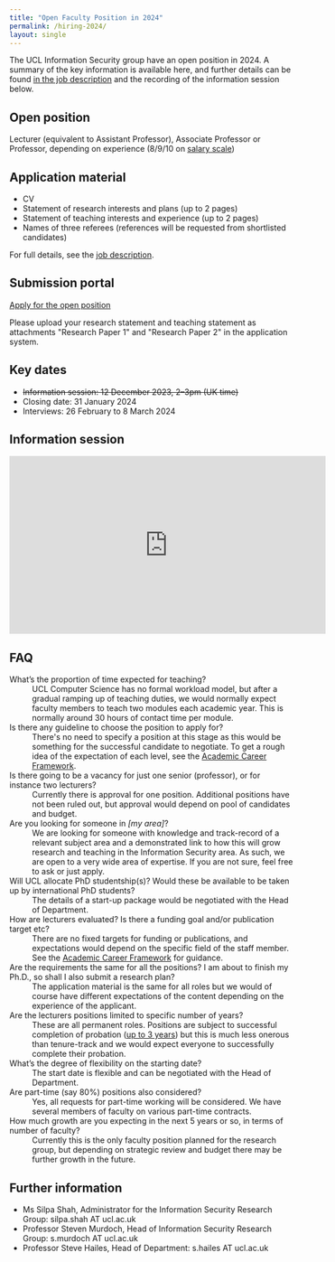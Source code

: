 ```yaml
---
title: "Open Faculty Position in 2024"
permalink: /hiring-2024/
layout: single
---
```


The UCL Information Security group have an open position in 2024. A summary of the key information is available here, and further details can be found [in the job description](/uploads/2023-12-19%20UCL%20Job%20Description.pdf) and the recording of the information session below.

## Open position

Lecturer (equivalent to Assistant Professor), Associate Professor or Professor, depending on experience (8/9/10 on [salary scale](https://www.ucl.ac.uk/human-resources/pay-benefits/salary-scales))

## Application material

- CV
- Statement of research interests and plans (up to 2 pages)
- Statement of teaching interests and experience (up to 2 pages)
- Names of three referees (references will be requested from shortlisted candidates)

For full details, see the [job description](/uploads/2023-12-19%20UCL%20Job%20Description.pdf).

## Submission portal

[Apply for the open position](https://www.ucl.ac.uk/work-at-ucl/search-ucl-jobs/details?jobId=18550&jobTitle=Professor+in+Information+Security)

Please upload your research statement and teaching statement as attachments "Research Paper 1" and "Research Paper 2" in the application system. 
  
## Key dates

- <s>Information session: 12 December 2023, 2–3pm (UK time)</s>
- Closing date: 31 January 2024
- Interviews: 26 February to 8 March 2024

## Information session

<iframe width="560" height="315" src="https://www.youtube.com/embed/Fb-dkbxS7SY?si=J1kqwnxjFoOl7EQS" title="YouTube video player" frameborder="0" allow="accelerometer; autoplay; clipboard-write; encrypted-media; gyroscope; picture-in-picture; web-share" allowfullscreen></iframe>

## FAQ

<dl>
  <dt>What’s the proportion of time expected for teaching?</dt>
  <dd>UCL Computer Science has no formal workload model, but after a gradual ramping up of teaching duties, we would normally expect faculty members to teach two modules each academic year. This is normally around 30 hours of contact time per module.</dd>
  <dt>Is there any guideline to choose the position to apply for?</dt>
  <dd>There's no need to specify a position at this stage as this would be something for the successful candidate to negotiate. To get a rough idea of the expectation of each level, see the <a href="https://www.ucl.ac.uk/human-resources/policies-advice/academic-career-framework-and-promotions-processes">Academic Career Framework</a>.</dd>
  <dt>Is there going to be a vacancy for just one senior (professor), or for instance two lecturers?</dt>
  <dd>Currently there is approval for one position. Additional positions have not been ruled out, but approval would depend on pool of candidates and budget.</dd>
  <dt>Are you looking for someone in <em>[my area]</em>?</dt>
  <dd>We are looking for someone with knowledge and track-record of a relevant subject area and a demonstrated link to how this will grow research and teaching in the Information Security area. As such, we are open to a very wide area of expertise. If you are not sure, feel free to ask or just apply.</dd>
  <dt>Will UCL allocate PhD studentship(s)? Would these be available to be taken up by international PhD students?</dt>
  <dd>The details of a start-up package would be negotiated with the Head of Department.</dd>
  <dt>How are lecturers evaluated? Is there a funding goal and/or publication target etc?</dt>
  <dd>There are no fixed targets for funding or publications, and expectations would depend on the specific field of the staff member. See the <a href="https://www.ucl.ac.uk/human-resources/policies-advice/academic-career-framework-and-promotions-processes">Academic Career Framework</a> for guidance.</dd>
  <dt>Are the requirements the same for all the positions? I am about to finish my Ph.D., so shall I also submit a research plan?</dt>
  <dd>The application material is the same for all roles but we would of course have different expectations of the content depending on the experience of the applicant.</dd>
  <dt>Are the lecturers positions limited to specific number of years?</dt>
  <dd>These are all permanent roles. Positions are subject to successful completion of probation (<a href="https://www.ucl.ac.uk/human-resources/ucl-induction-and-probation-policy">up to 3 years</a>) but this is much less onerous than tenure-track and we would expect everyone to successfully complete their probation.</dd>
  <dt>What’s the degree of flexibility on the starting date?</dt>
  <dd>The start date is flexible and can be negotiated with the Head of Department.</dd>
  <dt>Are part-time (say 80%) positions also considered?</dt>
  <dd>Yes, all requests for part-time working will be considered. We have several members of faculty on various part-time contracts.</dd>
  <dt>How much growth are you expecting in the next 5 years or so, in terms of number of faculty?</dt>
  <dd>Currently this is the only faculty position planned for the research group, but depending on strategic review and budget there may be further growth in the future.</dd>
</dl>

## Further information

- Ms Silpa Shah, Administrator for the Information Security Research Group: silpa.shah AT ucl.ac.uk
- Professor Steven Murdoch, Head of Information Security Research Group: s.murdoch AT ucl.ac.uk
- Professor Steve Hailes, Head of Department: s.hailes AT ucl.ac.uk

